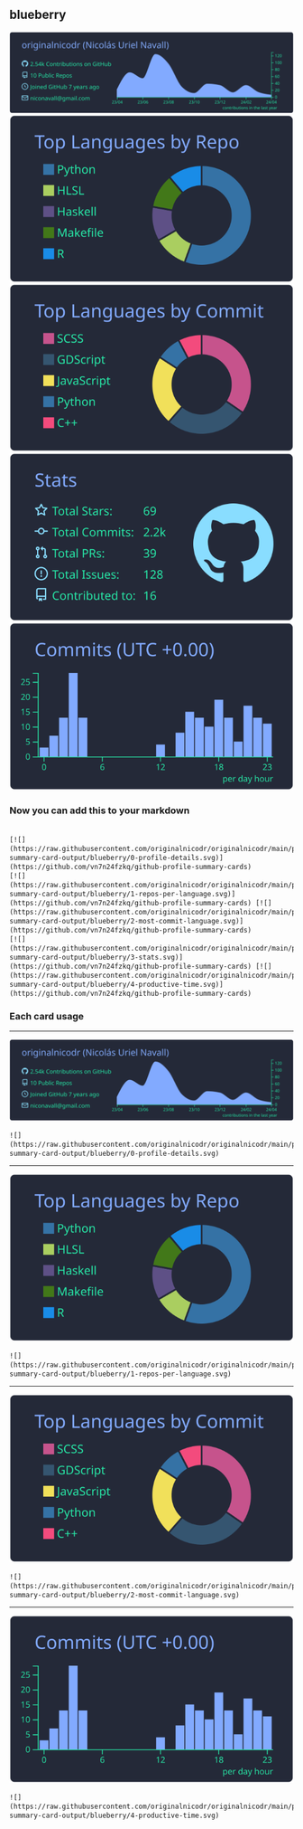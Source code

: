 ## blueberry

[![](./0-profile-details.svg)](https://github.com/vn7n24fzkq/github-profile-summary-cards)
[![](./1-repos-per-language.svg)](https://github.com/vn7n24fzkq/github-profile-summary-cards) [![](./2-most-commit-language.svg)](https://github.com/vn7n24fzkq/github-profile-summary-cards)
[![](./3-stats.svg)](https://github.com/vn7n24fzkq/github-profile-summary-cards) [![](./4-productive-time.svg)](https://github.com/vn7n24fzkq/github-profile-summary-cards)
### Now you can add this to your markdown
```

[![](https://raw.githubusercontent.com/originalnicodr/originalnicodr/main/profile-summary-card-output/blueberry/0-profile-details.svg)](https://github.com/vn7n24fzkq/github-profile-summary-cards)
[![](https://raw.githubusercontent.com/originalnicodr/originalnicodr/main/profile-summary-card-output/blueberry/1-repos-per-language.svg)](https://github.com/vn7n24fzkq/github-profile-summary-cards) [![](https://raw.githubusercontent.com/originalnicodr/originalnicodr/main/profile-summary-card-output/blueberry/2-most-commit-language.svg)](https://github.com/vn7n24fzkq/github-profile-summary-cards)
[![](https://raw.githubusercontent.com/originalnicodr/originalnicodr/main/profile-summary-card-output/blueberry/3-stats.svg)](https://github.com/vn7n24fzkq/github-profile-summary-cards) [![](https://raw.githubusercontent.com/originalnicodr/originalnicodr/main/profile-summary-card-output/blueberry/4-productive-time.svg)](https://github.com/vn7n24fzkq/github-profile-summary-cards)

```

### Each card usage
---

![](./0-profile-details.svg)

```
![](https://raw.githubusercontent.com/originalnicodr/originalnicodr/main/profile-summary-card-output/blueberry/0-profile-details.svg)
```

    

---

![](./1-repos-per-language.svg)

```
![](https://raw.githubusercontent.com/originalnicodr/originalnicodr/main/profile-summary-card-output/blueberry/1-repos-per-language.svg)
```

    

---

![](./2-most-commit-language.svg)

```
![](https://raw.githubusercontent.com/originalnicodr/originalnicodr/main/profile-summary-card-output/blueberry/2-most-commit-language.svg)
```

    

---

![](./4-productive-time.svg)

```
![](https://raw.githubusercontent.com/originalnicodr/originalnicodr/main/profile-summary-card-output/blueberry/4-productive-time.svg)
```

    
